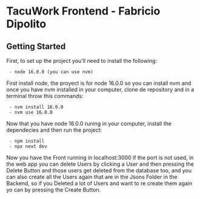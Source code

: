 # TacuWork Frontend - Fabricio Dipolito

## Getting Started

First, to set up the project you'll need to install the following:

```
 - node 16.0.0 (you can use nvm)
```

First install node, the proyect is for node 16.0.0 so you can install nvm and once you have nvm installed in your computer, clone de repository
and in a terminal throw this commands:

```
 - nvm install 16.0.0
 - nvm use 16.0.0
```

Now that you have node 16.0.0 runing in your computer, install the dependecies and then run the project:

```
 - npm install
 - npx next dev
```

Now you have the Front running in localhost:3000 if the port is not used, in the web app you can delete Users by clicking a User and then pressing the Delete Button 
and those users get deleted from the database too, and you can also create all the Users again that are in the Jsons Folder in the Backend, so if you Deleted a lot of
Users and want to re create them again yo can by pressing the Create Button.
